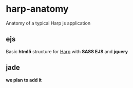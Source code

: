 # harp-anatomy
Anatomy of a typical Harp js application
## ejs
Basic **html5** structure for [Harp](http://harpjs.com) with **SASS EJS** and **jquery**
## jade
**we plan to add it**
